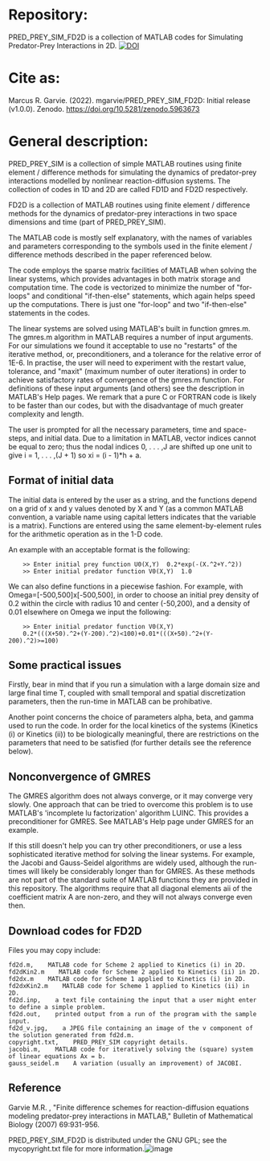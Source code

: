 # Repository:

PRED_PREY_SIM_FD2D is a collection of MATLAB codes for Simulating Predator-Prey Interactions in 2D.
[![DOI](https://zenodo.org/badge/139026520.svg)](https://zenodo.org/badge/latestdoi/139026520)

# Cite as:
Marcus R. Garvie. (2022). mgarvie/PRED_PREY_SIM_FD2D: Initial release (v1.0.0). Zenodo. https://doi.org/10.5281/zenodo.5963673

# General description:

PRED_PREY_SIM is a collection of simple MATLAB routines using finite element / difference methods for simulating the dynamics of predator-prey interactions modelled by nonlinear reaction-diffusion systems. The collection of codes in 1D and 2D are called FD1D and FD2D respectively. 

FD2D is a collection of MATLAB routines using finite element / difference methods for the dynamics of predator-prey interactions in two space dimensions and time (part of PRED_PREY_SIM).

The MATLAB code is mostly self explanatory, with the names of variables and parameters corresponding to the symbols used in the finite element / difference methods described in the paper referenced below. 

The code employs the sparse matrix facilities of MATLAB when solving the linear systems, which provides advantages in both matrix storage and computation time. The code is vectorized to minimize the number of "for-loops" and conditional "if-then-else" statements, which again helps speed up the computations. There is just one "for-loop" and two "if-then-else" statements in the codes.

The linear systems are solved using MATLAB's built in function gmres.m. The gmres.m algorithm in MATLAB requires a number of input arguments. For our simulations we found it acceptable to use no "restarts" of the iterative method, or, preconditioners, and a tolerance for the relative error of 1E-6. In practise, the user will need to experiment with the restart value, tolerance, and "maxit" (maximum number of outer iterations) in order to achieve satisfactory rates of convergence of the gmres.m function. For definitions of these input arguments (and others) see the description in MATLAB's Help pages. We remark that a pure C or FORTRAN code is likely to be faster than our codes, but with the disadvantage of much greater complexity and length.

The user is prompted for all the necessary parameters, time and space-steps, and initial data. Due to a limitation in MATLAB, vector indices cannot be equal to zero; thus the nodal indices 0, . . . ,J are shifted up one unit to give i = 1, . . . ,(J + 1) so xi = (i - 1)*h + a.

## Format of initial data

The initial data is entered by the user as a string, and the functions depend on a grid of x and y values denoted by X and Y (as a common MATLAB convention, a variable name using capital letters indicates that the variable is a matrix). Functions are entered using the same element-by-element rules for the arithmetic operation as in the 1-D code.

An example with an acceptable format is the following:

        >> Enter initial prey function U0(X,Y)  0.2*exp(-(X.^2+Y.^2))
        >> Enter initial predator function V0(X,Y)  1.0
      
We can also define functions in a piecewise fashion. For example, with Omega=[-500,500]x[-500,500], in order to choose an initial prey density of 0.2 within the circle with radius 10 and center (-50,200), and a density of 0.01 elsewhere on Omega we input the following:
      
        >> Enter initial predator function V0(X,Y)     
        0.2*(((X+50).^2+(Y-200).^2)<100)+0.01*(((X+50).^2+(Y-200).^2)>=100)
      
## Some practical issues

Firstly, bear in mind that if you run a simulation with a large domain size and large final time T, coupled with small temporal and spatial discretization parameters, then the run-time in MATLAB can be prohibative.

Another point concerns the choice of parameters alpha, beta, and gamma used to run the code. In order for the local kinetics of the systems (Kinetics (i) or Kinetics (ii)) to be biologically meaningful, there are restrictions on the parameters that need to be satisfied (for further details see the reference below).

## Nonconvergence of GMRES

The GMRES algorithm does not always converge, or it may converge very slowly. One approach that can be tried to overcome this problem is to use MATLAB's 'incomplete lu factorization' algorithm LUINC. This provides a preconditioner for GMRES. See MATLAB's Help page under GMRES for an example.

If this still doesn't help you can try other preconditioners, or use a less sophisticated iterative method for solving the linear systems. For example, the Jacobi and Gauss-Seidel algorithms are widely used, although the run-times will likely be considerably longer than for GMRES. As these methods are not part of the standard suite of MATLAB functions they are provided in this repository. The algorithms require that all diagonal elements aii of the coefficient matrix A are non-zero, and they will not always converge even then.

## Download codes for FD2D

Files you may copy include:

    fd2d.m,    MATLAB code for Scheme 2 applied to Kinetics (i) in 2D.
    fd2dKin2.m    MATLAB code for Scheme 2 applied to Kinetics (ii) in 2D.
    fd2dx.m    MATLAB code for Scheme 1 applied to Kinetics (i) in 2D.
    fd2dxKin2.m    MATLAB code for Scheme 1 applied to Kinetics (ii) in 2D.
    fd2d.inp,    a text file containing the input that a user might enter to define a simple problem.
    fd2d.out,    printed output from a run of the program with the sample input.
    fd2d_v.jpg,    a JPEG file containing an image of the v component of the solution generated from fd2d.m.
    copyright.txt,    PRED_PREY_SIM copyright details.
    jacobi.m,    MATLAB code for iteratively solving the (square) system of linear equations Ax = b.
    gauss_seidel.m    A variation (usually an improvement) of JACOBI.

## Reference

Garvie M.R. , "Finite difference schemes for reaction-diffusion equations modeling predator-prey interactions in MATLAB," Bulletin of Mathematical Biology (2007) 69:931-956. 

PRED_PREY_SIM_FD2D is distributed under the GNU GPL; see the mycopyright.txt file for more information.![image](https://user-images.githubusercontent.com/40602160/152566518-57436f29-bd40-4d59-97c0-26dbfa1d41ab.png)
